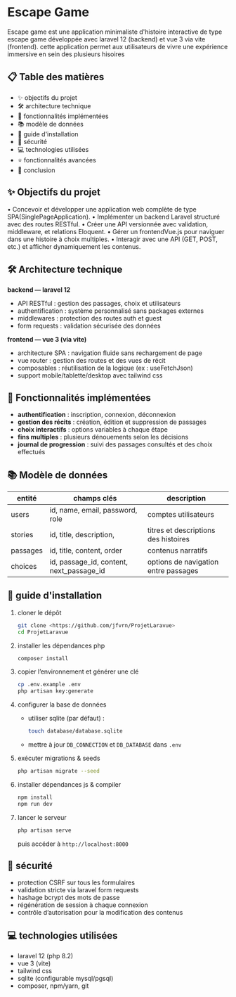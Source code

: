 # Escape Game

Escape game est une application minimaliste d'histoire interactive de type escape game développée avec laravel 12 (backend) et vue 3 via vite (frontend). cette application permet aux utilisateurs de vivre une expérience immersive en sein des plusieurs hisoires

## 📋 Table des matières

* ✨ objectifs du projet
* 🛠️ architecture technique
* 🌟 fonctionnalités implémentées
* 📚 modèle de données
* 🚀 guide d'installation
* 🔐 sécurité
* 💻 technologies utilisées
* ⭐ fonctionnalités avancées
* 📝 conclusion

## ✨ Objectifs du projet

 • Concevoir et développer une application web complète de type SPA(SinglePageApplication).
 • Implémenter un backend Laravel structuré avec des routes RESTful.
 • Créer une API versionnée avec validation, middleware, et relations Eloquent.
 • Gérer un frontendVue.js pour naviguer dans une histoire à choix multiples.
 • Interagir avec une API (GET, POST, etc.) et afficher dynamiquement les contenus.

## 🛠️ Architecture technique

**backend — laravel 12**

* API RESTful : gestion des passages, choix et utilisateurs
* authentification : système personnalisé sans packages externes
* middlewares : protection des routes auth et guest
* form requests : validation sécurisée des données

**frontend — vue 3 (via vite)**

* architecture SPA : navigation fluide sans rechargement de page
* vue router : gestion des routes et des vues de récit
* composables : réutilisation de la logique (ex : useFetchJson)
* support mobile/tablette/desktop avec tailwind css

## 🌟 Fonctionnalités implémentées

* **authentification** : inscription, connexion, déconnexion
* **gestion des récits** : création, édition et suppression de passages
* **choix interactifs** : options variables à chaque étape
* **fins multiples** : plusieurs dénouements selon les décisions
* **journal de progression** : suivi des passages consultés et des choix effectués

## 📚 Modèle de données

| entité         | champs clés                                 | description                                 |
| -------------- | ------------------------------------------- | ------------------------------------------- |
| users          | id, name, email, password, role             | comptes utilisateurs                        |
| stories        | id, title, description,                     | titres et descriptions des histoires        |
| passages       | id, title, content, order                   | contenus narratifs                          |
| choices        | id, passage\_id, content, next\_passage\_id   | options de navigation entre passages        |

## 🚀 guide d'installation

1. cloner le dépôt

   ```bash
   git clone <https://github.com/jfvrn/ProjetLaravue>
   cd ProjetLaravue
   ```
2. installer les dépendances php

   ```bash
   composer install
   ```
3. copier l’environnement et générer une clé

   ```bash
   cp .env.example .env
   php artisan key:generate
   ```
4. configurer la base de données

   * utiliser sqlite (par défaut) :

     ```bash
     touch database/database.sqlite
     ```
   * mettre à jour `DB_CONNECTION` et `DB_DATABASE` dans `.env`
5. exécuter migrations & seeds

   ```bash
   php artisan migrate --seed
   ```
6. installer dépendances js & compiler

   ```bash
   npm install
   npm run dev
   ```
7. lancer le serveur

   ```bash
   php artisan serve
   ```

   puis accéder à `http://localhost:8000`

## 🔐 sécurité

* protection CSRF sur tous les formulaires
* validation stricte via laravel form requests
* hashage bcrypt des mots de passe
* régénération de session à chaque connexion
* contrôle d’autorisation pour la modification des contenus

## 💻 technologies utilisées

* laravel 12 (php 8.2)
* vue 3 (vite)
* tailwind css
* sqlite (configurable mysql/pgsql)
* composer, npm/yarn, git
